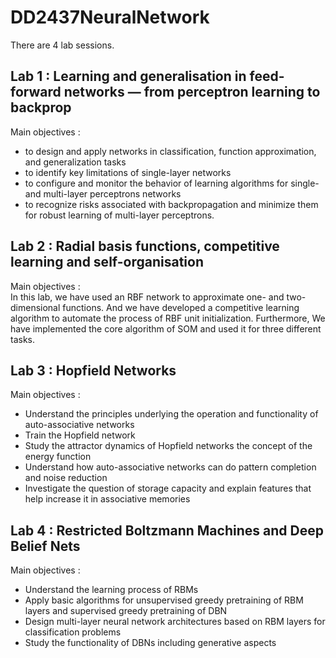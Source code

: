 # DD2437NeuralNetwork

There are 4 lab sessions.

## Lab 1 : Learning and generalisation in feed-forward networks — from perceptron learning to backprop   

Main objectives :  
* to design and apply networks in classification, function approximation, and generalization tasks
* to identify key limitations of single-layer networks
* to configure and monitor the behavior of learning algorithms for single- and multi-layer perceptrons networks
* to recognize risks associated with backpropagation and minimize them for robust learning of multi-layer perceptrons.

## Lab 2 : Radial basis functions, competitive learning and self-organisation   

Main objectives :    
In this lab, we have used an RBF network to approximate one- and two-dimensional functions. And we have developed a competitive learning algorithm to automate the process of RBF unit initialization. Furthermore, We have implemented the core algorithm of SOM and used it for three different tasks.

## Lab 3 : Hopfield Networks   

Main objectives :   
* Understand the principles underlying the operation and functionality of auto-associative networks 
* Train the Hopfield network
* Study the attractor dynamics of Hopfield networks the concept of the energy function 
* Understand how auto-associative networks can do pattern completion and noise reduction 
* Investigate the question of storage capacity and explain features that help increase it in associative memories

## Lab 4 : Restricted Boltzmann Machines and Deep Belief Nets

Main objectives : 
* Understand the learning process of RBMs 
* Apply basic algorithms for unsupervised greedy pretraining of RBM layers and supervised greedy pretraining of DBN 
* Design multi-layer neural network architectures based on RBM layers for classification problems 
* Study the functionality of DBNs including generative aspects
